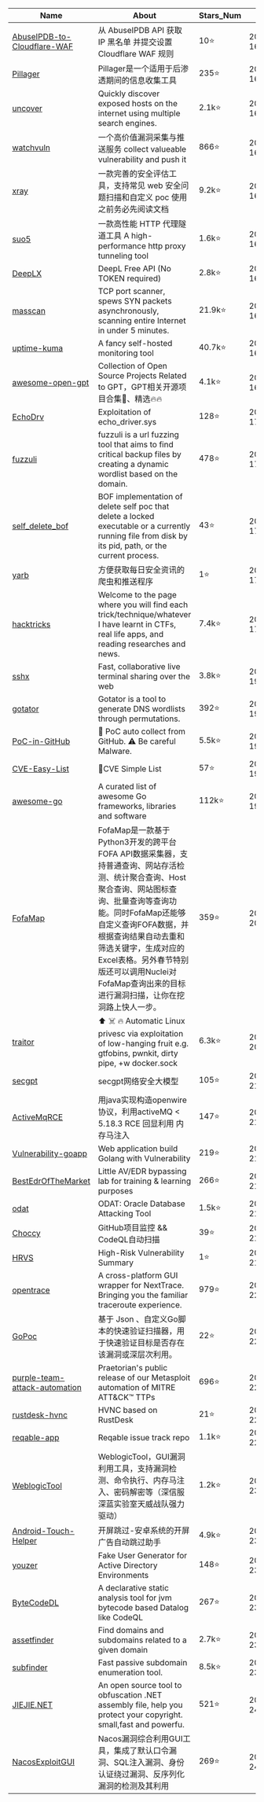 | Name | About | Stars_Num | Stars_Time |
| ---- | ----- | --------- | ---------- |
| [AbuseIPDB-to-Cloudflare-WAF](https://github.com/MHG-LAB/AbuseIPDB-to-Cloudflare-WAF) | 从 AbuseIPDB API 获取 IP 黑名单 并提交设置 Cloudflare WAF 规则 | 10⭐ | 2023-11-16T10:40:00.000Z |
| [Pillager](https://github.com/qwqdanchun/Pillager) | Pillager是一个适用于后渗透期间的信息收集工具 | 235⭐ | 2023-11-16T11:25:49.000Z |
| [uncover](https://github.com/projectdiscovery/uncover) | Quickly discover exposed hosts on the internet using multiple search engines. | 2.1k⭐ | 2023-11-16T11:35:52.000Z |
| [watchvuln](https://github.com/zema1/watchvuln) | 一个高价值漏洞采集与推送服务  collect valueable vulnerability and push it | 866⭐ | 2023-11-16T11:56:25.000Z |
| [xray](https://github.com/chaitin/xray) | 一款完善的安全评估工具，支持常见 web 安全问题扫描和自定义 poc  使用之前务必先阅读文档 | 9.2k⭐ | 2023-11-16T13:35:47.000Z |
| [suo5](https://github.com/zema1/suo5) | 一款高性能 HTTP 代理隧道工具  A high-performance http proxy tunneling tool | 1.6k⭐ | 2023-11-16T14:02:25.000Z |
| [DeepLX](https://github.com/OwO-Network/DeepLX) | DeepL Free API (No TOKEN required) | 2.8k⭐ | 2023-11-16T14:35:04.000Z |
| [masscan](https://github.com/robertdavidgraham/masscan) | TCP port scanner, spews SYN packets asynchronously, scanning entire Internet in under 5 minutes. | 21.9k⭐ | 2023-11-16T15:29:11.000Z |
| [uptime-kuma](https://github.com/louislam/uptime-kuma) | A fancy self-hosted monitoring tool | 40.7k⭐ | 2023-11-16T15:56:27.000Z |
| [awesome-open-gpt](https://github.com/EwingYangs/awesome-open-gpt) | Collection of Open Source Projects Related to GPT，GPT相关开源项目合集🚀、精选🔥🔥 | 4.1k⭐ | 2023-11-16T16:42:16.000Z |
| [EchoDrv](https://github.com/YOLOP0wn/EchoDrv) | Exploitation of echo_driver.sys | 128⭐ | 2023-11-17T02:29:14.000Z |
| [fuzzuli](https://github.com/musana/fuzzuli) | fuzzuli is a url fuzzing tool that aims to find critical backup files by creating a dynamic wordlist based on the domain. | 478⭐ | 2023-11-17T02:28:43.000Z |
| [self_delete_bof](https://github.com/AgeloVito/self_delete_bof) | BOF implementation of delete self poc that delete a locked executable or a currently running file from disk by its pid, path, or the current process. | 43⭐ | 2023-11-17T02:27:55.000Z |
| [yarb](https://github.com/fidjiw/yarb) | 方便获取每日安全资讯的爬虫和推送程序 | 1⭐ | 2023-11-17T09:03:27.000Z |
| [hacktricks](https://github.com/carlospolop/hacktricks) | Welcome to the page where you will find each trick/technique/whatever I have learnt in CTFs, real life apps, and reading researches and news. | 7.4k⭐ | 2023-11-17T10:53:03.000Z |
| [sshx](https://github.com/ekzhang/sshx) | Fast, collaborative live terminal sharing over the web | 3.8k⭐ | 2023-11-19T14:21:32.000Z |
| [gotator](https://github.com/Josue87/gotator) | Gotator is a tool to generate DNS wordlists through permutations. | 392⭐ | 2023-11-19T14:36:06.000Z |
| [PoC-in-GitHub](https://github.com/nomi-sec/PoC-in-GitHub) | 📡 PoC auto collect from GitHub. ⚠️ Be careful Malware. | 5.5k⭐ | 2023-11-19T14:49:56.000Z |
| [CVE-Easy-List](https://github.com/nomi-sec/CVE-Easy-List) | 👀CVE Simple List | 57⭐ | 2023-11-19T14:53:29.000Z |
| [awesome-go](https://github.com/avelino/awesome-go) | A curated list of awesome Go frameworks, libraries and software | 112k⭐ | 2023-11-19T14:56:44.000Z |
| [FofaMap](https://github.com/asaotomo/FofaMap) | FofaMap是一款基于Python3开发的跨平台FOFA API数据采集器，支持普通查询、网站存活检测、统计聚合查询、Host聚合查询、网站图标查询、批量查询等查询功能。同时FofaMap还能够自定义查询FOFA数据，并根据查询结果自动去重和筛选关键字，生成对应的Excel表格。另外春节特别版还可以调用Nuclei对FofaMap查询出来的目标进行漏洞扫描，让你在挖洞路上快人一步。 | 359⭐ | 2023-11-20T07:19:04.000Z |
| [traitor](https://github.com/liamg/traitor) | ⬆️ ☠️ 🔥 Automatic Linux privesc via exploitation of low-hanging fruit e.g. gtfobins, pwnkit, dirty pipe, +w docker.sock | 6.3k⭐ | 2023-11-20T15:18:26.000Z |
| [secgpt](https://github.com/Clouditera/secgpt) | secgpt网络安全大模型 | 105⭐ | 2023-11-21T05:21:46.000Z |
| [ActiveMqRCE](https://github.com/Hutt0n0/ActiveMqRCE) | 用java实现构造openwire协议，利用activeMQ < 5.18.3 RCE 回显利用 内存马注入 | 147⭐ | 2023-11-21T03:45:16.000Z |
| [Vulnerability-goapp](https://github.com/Hardw01f/Vulnerability-goapp) | Web application build Golang with Vulnerability | 219⭐ | 2023-11-21T03:44:02.000Z |
| [BestEdrOfTheMarket](https://github.com/Xacone/BestEdrOfTheMarket) | Little AV/EDR bypassing lab for training & learning purposes | 266⭐ | 2023-11-21T03:43:19.000Z |
| [odat](https://github.com/quentinhardy/odat) | ODAT: Oracle Database Attacking Tool | 1.5k⭐ | 2023-11-21T03:42:45.000Z |
| [Choccy](https://github.com/l3yx/Choccy) | GitHub项目监控 && CodeQL自动扫描 | 39⭐ | 2023-11-21T03:41:45.000Z |
| [HRVS](https://github.com/fidjiw/HRVS) | High-Risk Vulnerability Summary | 1⭐ | 2023-11-21T05:49:38.000Z |
| [opentrace](https://github.com/Archeb/opentrace) | A cross-platform GUI wrapper for NextTrace. Bringing you the familiar traceroute experience. | 979⭐ | 2023-11-22T02:23:15.000Z |
| [GoPoc](https://github.com/TonyD0g/GoPoc) | 基于 Json 、自定义Go脚本的快速验证扫描器，用于快速验证目标是否存在该漏洞或深层次利用。 | 22⭐ | 2023-11-22T02:22:11.000Z |
| [purple-team-attack-automation](https://github.com/praetorian-inc/purple-team-attack-automation) | Praetorian's public release of our Metasploit automation of MITRE ATT&CK™ TTPs | 696⭐ | 2023-11-22T02:21:16.000Z |
| [rustdesk-hvnc](https://github.com/EddieIvan01/rustdesk-hvnc) | HVNC based on RustDesk | 21⭐ | 2023-11-22T08:31:00.000Z |
| [reqable-app](https://github.com/reqable/reqable-app) | Reqable issue track repo | 1.1k⭐ | 2023-11-22T10:39:58.000Z |
| [WeblogicTool](https://github.com/KimJun1010/WeblogicTool) | WeblogicTool，GUI漏洞利用工具，支持漏洞检测、命令执行、内存马注入、密码解密等（深信服深蓝实验室天威战队强力驱动） | 1.2k⭐ | 2023-11-23T03:13:28.000Z |
| [Android-Touch-Helper](https://github.com/zfdang/Android-Touch-Helper) | 开屏跳过-安卓系统的开屏广告自动跳过助手 | 4.9k⭐ | 2023-11-23T03:12:25.000Z |
| [youzer](https://github.com/lorentzenman/youzer) | Fake User Generator for Active Directory Environments | 148⭐ | 2023-11-23T03:39:59.000Z |
| [ByteCodeDL](https://github.com/BytecodeDL/ByteCodeDL) | A declarative static analysis tool for jvm bytecode based Datalog like CodeQL | 267⭐ | 2023-11-23T03:41:59.000Z |
| [assetfinder](https://github.com/tomnomnom/assetfinder) | Find domains and subdomains related to a given domain | 2.7k⭐ | 2023-11-23T12:33:09.000Z |
| [subfinder](https://github.com/projectdiscovery/subfinder) | Fast passive subdomain enumeration tool. | 8.5k⭐ | 2023-11-23T12:42:01.000Z |
| [JIEJIE.NET](https://github.com/dcsoft-yyf/JIEJIE.NET) | An open source tool to obfuscation .NET assembly file, help you protect your copyright. small,fast and powerfu. | 521⭐ | 2023-11-24T01:22:55.000Z |
| [NacosExploitGUI](https://github.com/charonlight/NacosExploitGUI) | Nacos漏洞综合利用GUI工具，集成了默认口令漏洞、SQL注入漏洞、身份认证绕过漏洞、反序列化漏洞的检测及其利用 | 269⭐ | 2023-11-24T02:30:32.000Z |
